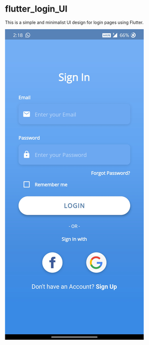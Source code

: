 # flutter_login_UI

This is a simple and minimalist UI design for login pages using Flutter.

![](assets/images/preview.jpg)
